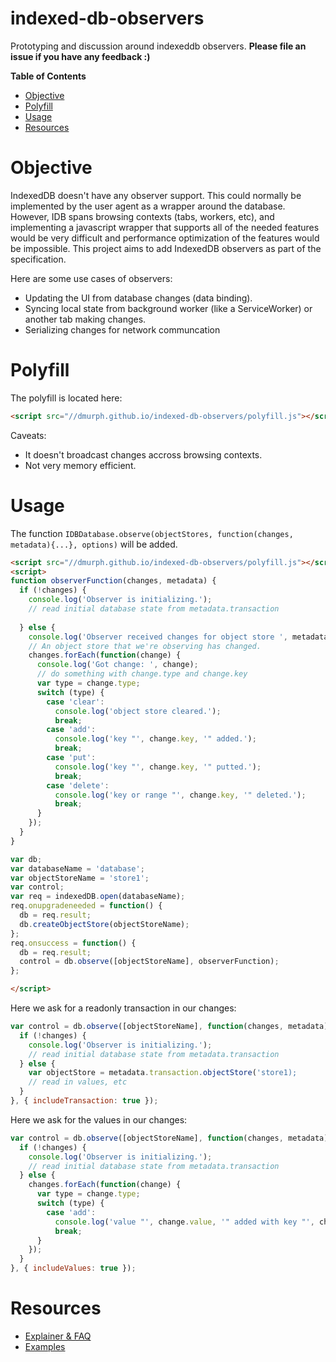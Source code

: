 

# indexed-db-observers
Prototyping and discussion around indexeddb observers.
**Please file an issue if you have any feedback :)**
<!-- START doctoc generated TOC please keep comment here to allow auto update -->
<!-- DON'T EDIT THIS SECTION, INSTEAD RE-RUN doctoc TO UPDATE -->
**Table of Contents**
- [Objective](#objective)
- [Polyfill](#polyfill)
- [Usage](#usage)
- [Resources](#resources)

<!-- END doctoc generated TOC please keep comment here to allow auto update -->
# Objective
IndexedDB doesn't have any observer support.  This could normally be implemented by the user agent as a wrapper around the database. However, IDB spans browsing contexts (tabs, workers, etc), and implementing a javascript wrapper that supports all of the needed features would be very difficult and performance optimization of the features would be impossible.  This project aims to add IndexedDB observers as part of the specification.

Here are some use cases of observers:
 * Updating the UI from database changes (data binding).
 * Syncing local state from background worker (like a ServiceWorker) or another tab making changes.
 * Serializing changes for network communcation

# Polyfill
The polyfill is located here:
```html
<script src="//dmurph.github.io/indexed-db-observers/polyfill.js"></script>
```

Caveats:
 * It doesn't broadcast changes accross browsing contexts.
 * Not very memory efficient.

# Usage
The function `IDBDatabase.observe(objectStores, function(changes, metadata){...}, options)` will be added.

```html
<script src="//dmurph.github.io/indexed-db-observers/polyfill.js"></script>
<script>
function observerFunction(changes, metadata) {
  if (!changes) {
    console.log('Observer is initializing.');
    // read initial database state from metadata.transaction
    
  } else { 
    console.log('Observer received changes for object store ', metadata.objectStoreName);
    // An object store that we're observing has changed.
    changes.forEach(function(change) {
      console.log('Got change: ', change);
      // do something with change.type and change.key
      var type = change.type;
      switch (type) {
        case 'clear':
          console.log('object store cleared.');
          break;
        case 'add':
          console.log('key "', change.key, '" added.');
          break;
        case 'put':
          console.log('key "', change.key, '" putted.');
          break;
        case 'delete':
          console.log('key or range "', change.key, '" deleted.');
          break;
      }
    });
  }
}

var db;
var databaseName = 'database';
var objectStoreName = 'store1';
var control;
var req = indexedDB.open(databaseName);
req.onupgradeneeded = function() {
  db = req.result;
  db.createObjectStore(objectStoreName);
};
req.onsuccess = function() {
  db = req.result;
  control = db.observe([objectStoreName], observerFunction);
};

</script>
```
Here we ask for a readonly transaction in our changes:
```js
var control = db.observe([objectStoreName], function(changes, metadata) {
  if (!changes) {
    console.log('Observer is initializing.');
    // read initial database state from metadata.transaction
  } else { 
    var objectStore = metadata.transaction.objectStore('store1);
    // read in values, etc
  }
}, { includeTransaction: true });
```

Here we ask for the values in our changes:
```js
var control = db.observe([objectStoreName], function(changes, metadata) {
  if (!changes) {
    console.log('Observer is initializing.');
    // read initial database state from metadata.transaction
  } else { 
    changes.forEach(function(change) {
      var type = change.type;
      switch (type) {
        case 'add':
          console.log('value "', change.value, '" added with key "', change.key, '"');
          break;
      }
    });
  }
}, { includeValues: true });
```
# Resources

 * [Explainer & FAQ](explainer.md)
 * [Examples](https://dmurph.github.io/indexed-db-observers/)
